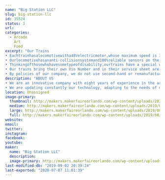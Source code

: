 ```yaml
---
name: "Big Station LLC"
slug: big-station-llc
id: 35524
status: 3
url: 
categories:
  - Arcade
    Art
    Food
excerpt: "Our Trains
• Eachtrainhasalocomotivewitha48Velectricmotor,whose maximum speed is 3.5 MPH. And 4 wagons with capacity for 6 children or 4 adults.
• Ourlocomotivehasananti-collisionsystemand100%reliable sensors on the lateral and frontal parts, which prevent any possibility of accident, providing security to all visitors in the Mall.
• Thinkingofthosewhohavesometypeofdisability,ourtrains have a special wagon to transport people in wheelchairs or electric cars.
• Our trains bring their own Vin Number and in their service sheet are the technical specifications, thus certifying the authenticity and quality of the materials with which it was made.
• By policies of our company, we do not use second-hand or remanufactured parts."
description: "ABOUT US
• We are an innovative company with eight years of experience in the area of entertainment equipment. Our priority is to provide families with unforgettable experiences.
• We are updating constantly our technology, adapting to the needs of our customers."
location: Unassigned
image-primary:
  thumbnail: http://makers.makerfaireorlando.com/wp-content/uploads/2019/08/2709C9AC-1659-461A-9D1A-C2150BADA64D-150x150.jpeg
  medium: http://makers.makerfaireorlando.com/wp-content/uploads/2019/08/2709C9AC-1659-461A-9D1A-C2150BADA64D-225x300.jpeg
  large: http://makers.makerfaireorlando.com/wp-content/uploads/2019/08/2709C9AC-1659-461A-9D1A-C2150BADA64D-768x1024.jpeg
  full: http://makers.makerfaireorlando.com/wp-content/uploads/2019/08/2709C9AC-1659-461A-9D1A-C2150BADA64D.jpeg
website: 
email: 
twitter: 
instagram: 
facebook: 
youtube: 
maker:
  name: "Big Station LLC"
  description:
  image-primary: http://makers.makerfaireorlando.com/wp-content/uploads/2019/08/296C8AF9-9946-4AD4-8458-0369C5A59C21-1024x939.jpeg
last-modified-db: "2019-09-02 20:39:24"
last-exported: "2020-07-07 11:01:39"
---
```

